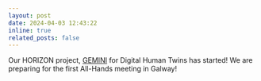 ```yaml
---
layout: post
date: 2024-04-03 12:43:22
inline: true
related_posts: false
---
```


Our HORIZON project, [GEMINI](https://dth-gemini.eu/) for Digital Human Twins has started! We are preparing for the first All-Hands meeting in Galway!
